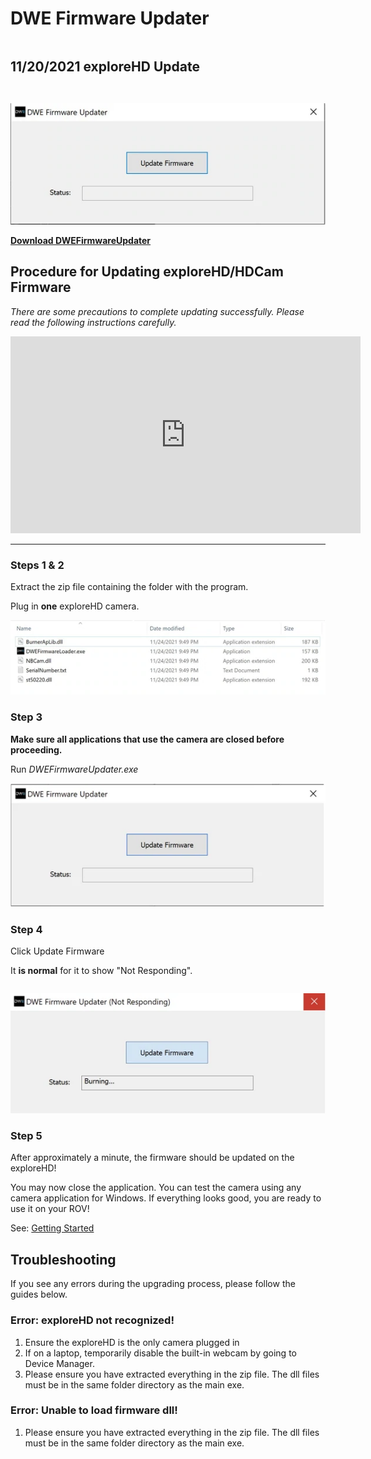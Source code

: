 # DWE Firmware Updater

```{important} This application is outdated. Please see the documentation for the newer version [here](https://docs.exploredeepwater.com/software/firmware.html).
```

## 11/20/2021 exploreHD Update

```{note} This update is for cameras shipped before 11/20/2021. Any exploreHD shipped after that date does not need to be updated.
```

```{warning} This application is still in BETA. Please read all instructions before proceeding.
```

![DWE Firmware Updater](../img/firmware_update/Firmware_Updater.png)

[**Download DWEFirmwareUpdater**](https://cdn.shopify.com/s/files/1/0575/8785/9626/files/DWEFirmwareUpdater.zip?v=1637819450)

## Procedure for Updating exploreHD/HDCam Firmware

*There are some precautions to complete updating successfully. Please read the following instructions carefully.*

<iframe width="560" height="315" src="https://www.youtube.com/embed/G4h9EAG88HU" title="YouTube video player" frameborder="0" allow="accelerometer; autoplay; clipboard-write; encrypted-media; gyroscope; picture-in-picture" allowfullscreen></iframe>

---

### Steps 1 & 2

Extract the zip file containing the folder with the program.

Plug in **one** exploreHD camera.

![Extract the Zip File](../img/firmware_update/Firmware_Update_Step_1-2.png)

### Step 3

**Make sure all applications that use the camera are closed before proceeding.**

Run *DWEFirmwareUpdater.exe*

![DWE Firmware Updater](../img/firmware_update/Firmware_Update_Step_3.png)

### Step 4

Click Update Firmware

It **is normal** for it to show "Not Responding".

```{warning} Do not close the application, unplug the camera, or open any applications that may use the camera until the update is complete.
```

![Update Firmware](../img/firmware_update/Firmware_Update_Step_4.png)

### Step 5

After approximately a minute, the firmware should be updated on the exploreHD!

You may now close the application. You can test the camera using any camera application for Windows. If everything looks good, you are ready to use it on your ROV!

See: [Getting Started](../products/explorehd)

## Troubleshooting

If you see any errors during the upgrading process, please follow the guides below.

### Error: exploreHD not recognized!

1. Ensure the exploreHD is the only camera plugged in
2. If on a laptop, temporarily disable the built-in webcam by going to Device Manager.
3. Please ensure you have extracted everything in the zip file. The dll files must be in the same folder directory as the main exe.

### Error: Unable to load firmware dll!

1. Please ensure you have extracted everything in the zip file. The dll files must be in the same folder directory as the main exe.



